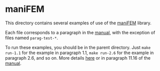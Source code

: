 # maniFEM
This directory contains several examples of use of the [maniFEM](https://github.com/cristian-barbarosie/manifem) library.

Each file corresponds to a paragraph in the [manual](http://manifem.rd.ciencias.ulisboa.pt/manual-manifem.pdf), with the exception of files named `parag-test-*`.

To run these examples, you should be in the parent directory.
Just `make run-1.1` for the example in paragraph 1.1, 
`make run-2.6` for the example in paragraph 2.6, and so on.
More details [here](https://github.com/cristian-barbarosie/manifem/blob/main/README.md) or
in paragraph 11.16 of the [manual](http://manifem.rd.ciencias.ulisboa.pt/manual-manifem.pdf).
